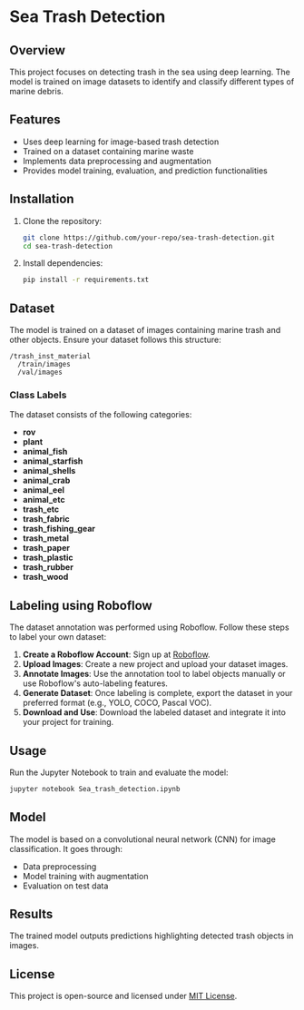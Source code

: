# Sea Trash Detection

## Overview
This project focuses on detecting trash in the sea using deep learning. The model is trained on image datasets to identify and classify different types of marine debris.

## Features
- Uses deep learning for image-based trash detection
- Trained on a dataset containing marine waste
- Implements data preprocessing and augmentation
- Provides model training, evaluation, and prediction functionalities

## Installation
1. Clone the repository:
   ```bash
   git clone https://github.com/your-repo/sea-trash-detection.git
   cd sea-trash-detection
   ```
2. Install dependencies:
   ```bash
   pip install -r requirements.txt
   ```

## Dataset
The model is trained on a dataset of images containing marine trash and other objects. Ensure your dataset follows this structure:
```
/trash_inst_material
  /train/images
  /val/images
```
### Class Labels
The dataset consists of the following categories:
- **rov**
- **plant**
- **animal_fish**
- **animal_starfish**
- **animal_shells**
- **animal_crab**
- **animal_eel**
- **animal_etc**
- **trash_etc**
- **trash_fabric**
- **trash_fishing_gear**
- **trash_metal**
- **trash_paper**
- **trash_plastic**
- **trash_rubber**
- **trash_wood**

## Labeling using Roboflow
The dataset annotation was performed using Roboflow. Follow these steps to label your own dataset:
1. **Create a Roboflow Account**: Sign up at [Roboflow](https://roboflow.com/).
2. **Upload Images**: Create a new project and upload your dataset images.
3. **Annotate Images**: Use the annotation tool to label objects manually or use Roboflow's auto-labeling features.
4. **Generate Dataset**: Once labeling is complete, export the dataset in your preferred format (e.g., YOLO, COCO, Pascal VOC).
5. **Download and Use**: Download the labeled dataset and integrate it into your project for training.

## Usage
Run the Jupyter Notebook to train and evaluate the model:
```bash
jupyter notebook Sea_trash_detection.ipynb
```

## Model
The model is based on a convolutional neural network (CNN) for image classification. It goes through:
- Data preprocessing
- Model training with augmentation
- Evaluation on test data

## Results
The trained model outputs predictions highlighting detected trash objects in images.

## License
This project is open-source and licensed under [MIT License](LICENSE).

